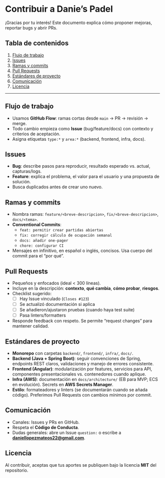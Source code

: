 # Contribuir a Danie’s Padel

¡Gracias por tu interés! Este documento explica cómo proponer mejoras, reportar bugs y abrir PRs.

## Tabla de contenidos
1. [Flujo de trabajo](#flujo-de-trabajo)
2. [Issues](#issues)
3. [Ramas y commits](#ramas-y-commits)
4. [Pull Requests](#pull-requests)
5. [Estándares de proyecto](#estándares-de-proyecto)
6. [Comunicación](#comunicación)
7. [Licencia](#licencia)

---

## Flujo de trabajo
- Usamos **GitHub Flow**: ramas cortas desde `main` → PR → revisión → merge.
- Todo cambio empieza como **Issue** (bug/feature/docs) con contexto y criterios de aceptación.
- Asigna etiquetas `type:*` y `area:*` (backend, frontend, infra, docs).

## Issues
- **Bug**: describe pasos para reproducir, resultado esperado vs. actual, capturas/logs.
- **Feature**: explica el problema, el valor para el usuario y una propuesta de solución.
- Busca duplicados antes de crear uno nuevo.

## Ramas y commits
- Nombra ramas: `feature/<breve-descripcion>`, `fix/<breve-descripcion>`, `docs/<tema>`.
- **Conventional Commits**:
  - `feat: permitir crear partidas abiertas`
  - `fix: corregir cálculo de ocupación semanal`
  - `docs: añadir one-pager`
  - `chore: configurar CI`
- Mensajes en infinitivo, en español o inglés, concisos. Usa cuerpo del commit para el “por qué”.

## Pull Requests
- Pequeños y enfocados (ideal < 300 líneas).
- Incluye en la descripción: **contexto**, **qué cambia**, **cómo probar**, **riesgos**.
- Checklist sugerido:
  - [ ] Hay Issue vinculado (`Closes #123`)
  - [ ] Se actualizó documentación si aplica
  - [ ] Se añadieron/ajustaron pruebas (cuando haya test suite)
  - [ ] Pasa linters/formatters
- Responde feedback con respeto. Se permite “request changes” para mantener calidad.

## Estándares de proyecto
- **Monorepo** con carpetas `backend/`, `frontend/`, `infra/`, `docs/`.
- **Backend (Java + Spring Boot)**: seguir convenciones de Spring, endpoints REST claros, validaciones y manejo de errores consistente.
- **Frontend (Angular)**: modularización por features, servicios para API, componentes presentacionales vs. contenedores cuando aplique.
- **Infra (AWS)**: documentación en `docs/architecture/` (EB para MVP; ECS en evolución). Secrets en **AWS Secrets Manager**.
- **Estilo**: formateadores y linters (se documentarán cuando se añada código). Preferimos Pull Requests con cambios mínimos por commit.

## Comunicación
- Canales: Issues y PRs en GitHub.
- Respeta el **Código de Conducta**.
- Dudas generales: abre un Issue `question:` o escribe a **daniellopezmateos22@gmail.com**.

## Licencia
Al contribuir, aceptas que tus aportes se publiquen bajo la licencia **MIT** del repositorio.
